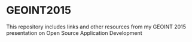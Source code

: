 # GEOINT2015
This repository includes links and other resources from my GEOINT 2015 presentation on Open Source Application Development
